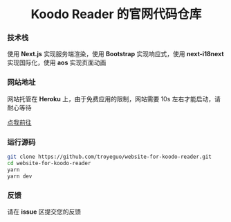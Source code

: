 <h1 align="center">Koodo Reader 的官网代码仓库</h1>

### 技术栈

使用 **Next.js** 实现服务端渲染，使用 **Bootstrap** 实现响应式，使用 **next-i18next** 实现国际化，使用 **aos** 实现页面动画

### 网站地址

网站托管在 **Heroku** 上，由于免费应用的限制，网站需要 10s 左右才能启动，请耐心等待

[点我前往](https://koodo.960960.xyz)

### 运行源码

```bash
git clone https://github.com/troyeguo/website-for-koodo-reader.git
cd website-for-koodo-reader
yarn
yarn dev
```

### 反馈

请在 **issue** 区提交您的反馈
